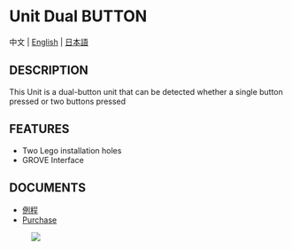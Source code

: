 # Unit Dual BUTTON

中文 | [English](/en/product_documents/units/unit_dual_button) | [日本語](ja/product_documents/units/unit_dual_button)

## DESCRIPTION

This Unit is a dual-button unit that can be detected whether a single button pressed or two buttons pressed

## FEATURES

-  Two Lego installation holes
-  GROVE Interface

## DOCUMENTS

- [例程](zh_CN/file_to_display_null)
- [Purchase](https://www.aliexpress.com/store/product/M5Stack-Official-New-Mini-Dual-Button-Unit-Mini-with-GROVE-Port-Cable-Connector-Compatible-with-FIRE/3226069_32923126250.html?spm=a2g1x.12024536.productList_2187621.9)

<figure>
    <img src="assets/img/product_pics/units/M5GO_Unit_dual_button.png">
</figure>
